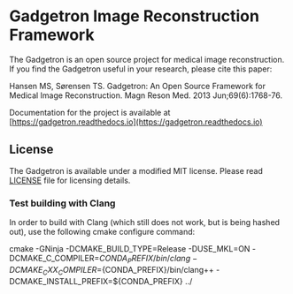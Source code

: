 # Gadgetron Image Reconstruction Framework

The Gadgetron is an open source project for medical image reconstruction. If you find the Gadgetron useful in your research, please cite this paper:

Hansen MS, Sørensen TS. Gadgetron: An Open Source Framework for Medical Image Reconstruction. Magn Reson Med. 2013 Jun;69(6):1768-76.

Documentation for the project is available at [https://gadgetron.readthedocs.io](https://gadgetron.readthedocs.io)

## License

The Gadgetron is available under a modified MIT license. Please read [LICENSE](LICENSE) file for licensing details.

### Test building with Clang

In order to build with Clang (which still does not work, but is being hashed out), use the following cmake configure command:

cmake -GNinja -DCMAKE_BUILD_TYPE=Release -DUSE_MKL=ON -DCMAKE_C_COMPILER=${CONDA_PREFIX}/bin/clang -DCMAKE_CXX_COMPILER=${CONDA_PREFIX}/bin/clang++ -DCMAKE_INSTALL_PREFIX=${CONDA_PREFIX} ../

